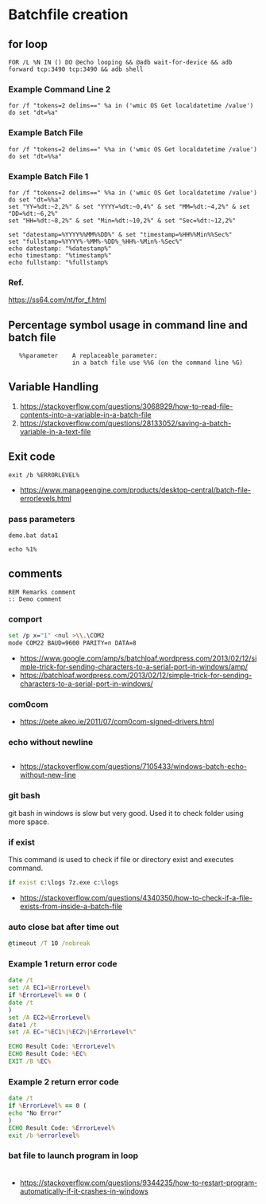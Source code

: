 # Batchfile creation
## for loop
```
FOR /L %N IN () DO @echo looping && @adb wait-for-device && adb forward tcp:3490 tcp:3490 && adb shell
```
### Example Command Line 2
```
for /f "tokens=2 delims==" %a in ('wmic OS Get localdatetime /value') do set "dt=%a"
```
### Example Batch File
```
for /f "tokens=2 delims==" %%a in ('wmic OS Get localdatetime /value') do set "dt=%%a"
```
### Example Batch File 1
```
for /f "tokens=2 delims==" %%a in ('wmic OS Get localdatetime /value') do set "dt=%%a"
set "YY=%dt:~2,2%" & set "YYYY=%dt:~0,4%" & set "MM=%dt:~4,2%" & set "DD=%dt:~6,2%"
set "HH=%dt:~8,2%" & set "Min=%dt:~10,2%" & set "Sec=%dt:~12,2%"

set "datestamp=%YYYY%%MM%%DD%" & set "timestamp=%HH%%Min%%Sec%"
set "fullstamp=%YYYY%-%MM%-%DD%_%HH%-%Min%-%Sec%"
echo datestamp: "%datestamp%"
echo timestamp: "%timestamp%"
echo fullstamp: "%fullstamp%
```
### Ref.
https://ss64.com/nt/for_f.html

## Percentage symbol usage in command line and batch file
```
   %%parameter    A replaceable parameter:              
                  in a batch file use %%G (on the command line %G)
```
## Variable Handling
1. https://stackoverflow.com/questions/3068929/how-to-read-file-contents-into-a-variable-in-a-batch-file  
1. https://stackoverflow.com/questions/28133052/saving-a-batch-variable-in-a-text-file  

## Exit code
```
exit /b %ERRORLEVEL%
```
* https://www.manageengine.com/products/desktop-central/batch-file-errorlevels.html
### pass parameters
```
demo.bat data1

echo %1%
```
## comments
```
REM Remarks comment
:: Demo comment
```
### comport 
```bash
set /p x="1" <nul >\\.\COM2
mode COM22 BAUD=9600 PARITY=n DATA=8
```
* https://www.google.com/amp/s/batchloaf.wordpress.com/2013/02/12/simple-trick-for-sending-characters-to-a-serial-port-in-windows/amp/
* https://batchloaf.wordpress.com/2013/02/12/simple-trick-for-sending-characters-to-a-serial-port-in-windows/
### com0com
* https://pete.akeo.ie/2011/07/com0com-signed-drivers.html
### echo without newline
```
```
* https://stackoverflow.com/questions/7105433/windows-batch-echo-without-new-line
### git bash
git bash in windows is slow but very good. Used it to check folder using more space. 
### if exist
This command is used to check if file or directory exist and executes command.
```cmd
if exist c:\logs 7z.exe c:\logs
```
* https://stackoverflow.com/questions/4340350/how-to-check-if-a-file-exists-from-inside-a-batch-file
### auto close bat after time out
```bat
@timeout /T 10 /nobreak
```
### Example 1 return error code
```bat
date /t
set /A EC1=%ErrorLevel%
if %ErrorLevel% == 0 (
date /t
)
set /A EC2=%ErrorLevel%  
date1 /t
set /A EC="%EC1%|%EC2%|%ErrorLevel%"

ECHO Result Code: %ErrorLevel%
ECHO Result Code: %EC%
EXIT /B %EC% 
```
### Example 2 return error code
```bat
date /t
if %ErrorLevel% == 0 (
echo "No Error"    
)
ECHO Result Code: %ErrorLevel%
exit /b %errorlevel%
```
### bat file to launch program in loop
```batch
```
#### 
* https://stackoverflow.com/questions/9344235/how-to-restart-program-automatically-if-it-crashes-in-windows
